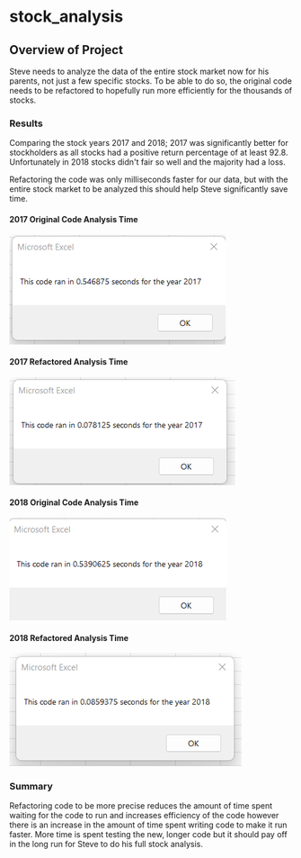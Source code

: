 # stock_analysis
## Overview of Project

Steve needs to analyze the data of the entire stock market now for his parents, not just a few specific stocks. To be able to do so, the original code needs to be refactored to hopefully run more efficiently for the thousands of stocks.

### Results

Comparing the stock years 2017 and 2018; 2017 was significantly better for stockholders as all stocks had a positive return percentage of at least 92.8. Unfortunately in 2018 stocks didn't fair so well and the majority had a loss.

Refactoring the code was only milliseconds faster for our data, but with the entire stock market to be analyzed this should help Steve significantly save time.
#### 2017 Original Code Analysis Time
![Original 2017](https://github.com/stacybeauregard/stock_analysis/blob/main/Resources/VBA_Challenge_2017.png)
#### 2017 Refactored Analysis Time
![Refactored 2017](https://github.com/stacybeauregard/stock_analysis/blob/main/Resources/VBA_Challenge_2017_Refactored.png)

#### 2018 Original Code Analysis Time
![Original 2018](https://github.com/stacybeauregard/stock_analysis/blob/main/Resources/VBA_Challenge_2018.png)
#### 2018 Refactored Analysis Time
![Refactored 2018](https://github.com/stacybeauregard/stock_analysis/blob/main/Resources/VBA_Challenge_2018_Refactored.png)

### Summary

Refactoring code to be more precise reduces the amount of time spent waiting for the code to run and increases efficiency of the code however there is an increase in the amount of time spent writing code to make it run faster. More time is spent testing the new, longer code but it should pay off in the long run for Steve to do his full stock analysis.
